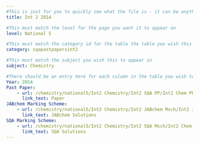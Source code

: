 ```yaml
---
#This is just for you to quickly see what the file is - it can be anything you want
title: Int 2 2014

#This must match the level for the page you want it to appear on
level: National 5

#This must match the category id for the table the table you wish this to appear in
category: sqapastpapersint2

#This must match the subject you wish this to appear in
subject: Chemistry

#There should be an entry here for each column in the table you wish to populate:
Year: 2014
Past Paper:
    - url: /chemistry/national5/Int2 Chemistry/Int2 SQA PP/Int2 Chem PP 2014.pdf
      link_text: Paper
JABchem Marking Scheme:
    - url: /chemistry/national5/Int2 Chemistry/Int2 JABchem Msch/Int2 JABchem Msch 2014.pdf
      link_text: JABchem Solutions
SQA Marking Scheme:
    - url: /chemistry/national5/Int2 Chemistry/Int2 SQA Msch/Int2 Chem SQA Msch 2014.pdf
      link_text: SQA Solutions
---
```


